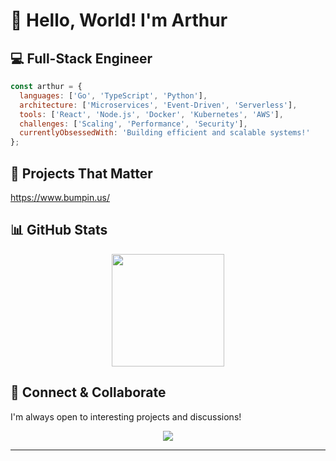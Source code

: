 # 👋 Hello, World! I'm Arthur


## 💻 Full-Stack Engineer


```javascript
const arthur = {
  languages: ['Go', 'TypeScript', 'Python'],
  architecture: ['Microservices', 'Event-Driven', 'Serverless'],
  tools: ['React', 'Node.js', 'Docker', 'Kubernetes', 'AWS'],
  challenges: ['Scaling', 'Performance', 'Security'],
  currentlyObsessedWith: 'Building efficient and scalable systems!'
};
```

## 🚀 Projects That Matter

https://www.bumpin.us/


## 📊 GitHub Stats

<div align="center">
  <img height="180em" src="https://github-readme-stats.vercel.app/api?username=arthurnaldo&show_icons=true&theme=radical&include_all_commits=true&count_private=true"/>
</div>


## 🔗 Connect & Collaborate

I'm always open to interesting projects and discussions! 

<div align="center">
  <a href="https://linkedin.com/in/arthurn1"><img src="https://img.shields.io/badge/LinkedIn-0077B5?style=for-the-badge&logo=linkedin&logoColor=white"></a>
</div>

---



